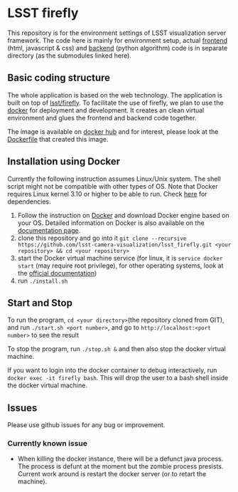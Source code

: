 # LSST firefly

This repository is for the environment settings of LSST visualization server framework. The code here is mainly for environment setup, actual [frontend][1] (html, javascript & css) and [backend][2] (python algorithm) code is in separate directory (as the submodules linked here).


Basic coding structure
----------------------

The whole application is based on the web technology. The application is built on top of [lsst/firefly][3]. To facilitate the use of firefly, we plan to use the [docker][4] for deployment and development. It creates an clean virtual environment and glues the frontend and backend code together.

The image is available on [docker hub][7] and for interest, please look at the [Dockerfile][8] that created this image.

Installation using Docker
------------
Currently the following instruction assumes Linux/Unix system. The shell script might not be compatible with other types of OS. Note that Docker requires Linux kernel 3.10 or higher to be able to run. Check [here][9] for dependencies.

1. Follow the instruction on [Docker][4] and download Docker engine based on your OS. Detailed information on Docker is also available on the [documentation page][10].
2. clone this repository and go into it `git clone --recursive https://github.com/lsst-camera-visualization/lsst_firefly.git <your repository> && cd <your repository>`
3. start the Docker virtual machine service (for linux, it is `service docker start` (may require root privilege), for other operating systems, look at the [official documentation][10])
4. run `./install.sh`


Start and Stop
----

To run the program, `cd <your directory>`(the repository cloned from GIT), and run `./start.sh <port number>`, and go to `http://localhost:<port number>` to see the result

To stop the program, run `./stop.sh &` and then also stop the docker virtual machine.

If you want to login into the docker container to debug interactively, run `docker exec -it firefly bash`. This will drop the user to a bash shell inside the docker virtual machine.


Issues
------

Please use github issues for any bug or improvement. 

### Currently known issue

+ When killing the docker instance, there will be a defunct java process. The process is defunt at the moment but the zombie process presists. Current work around is restart the docker server (or to retart the machine).

[1]: https://github.com/lsst-camera-visualization/frontend
[2]: https://github.com/lsst-camera-visualization/backend
[3]: https://github.com/lsst/firefly
[4]: https://docs.docker.com/engine/installation/
[7]: https://hub.docker.com/r/victorren/ff_server/
[8]: https://github.com/lsst-camera-visualization/lsst_firefly/blob/master/Dockerfile
[9]: https://docs.docker.com/engine/installation/binaries/
[10]: https://docs.docker.com/engine/





